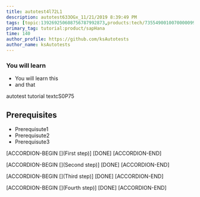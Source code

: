 ```yaml
---
title: autotest4l72L1
description: autotest633OGx_11/21/2019 8:39:49 PM
tags: [topic:139269250608756787992873,products:tech/73554900100700000996,tutorial:experience/advanced]
primary_tag: tutorial:product/sapHana
time: 140
author_profile: https://github.com/ksAutotests
author_name: ksAutotests
---
```

### You will learn
- You will learn this
- and that

autotest tutorial textcS0P75

## Prerequisites
- Prerequisute1
- Prerequisute2
- Prerequisute3

[ACCORDION-BEGIN [](First step)]
[DONE]
[ACCORDION-END]

[ACCORDION-BEGIN [](Second step)]
[DONE]
[ACCORDION-END]

[ACCORDION-BEGIN [](Third step)]
[DONE]
[ACCORDION-END]

[ACCORDION-BEGIN [](Fourth step)]
[DONE]
[ACCORDION-END]
